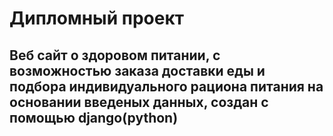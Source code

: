 # Дипломный проект
## Веб сайт о здоровом питании, с возможностью заказа доставки еды и подбора индивидуального рациона питания на основании введеных данных, создан с помощью django(python)
